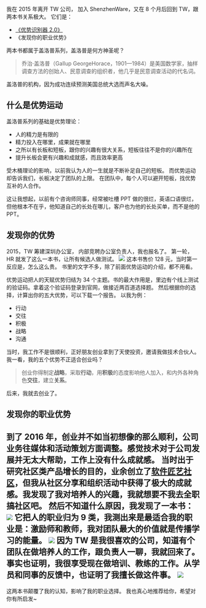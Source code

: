 我在 2015 年离开 TW 公司， 加入 ShenzhenWare，又在 8 个月后回到 TW，跟两本书关系极大。
它们是：
* [《优势识别器 2.0》](https://book.douban.com/subject/10799765/)
* 《发现你的职业优势》

两本书都属于盖洛普系列，盖洛普是何方神圣呢？
>乔治·盖洛普（Gallup GeorgeHorace，1901—1984）是美国数学家，抽样调查方法的创始人、民意调查的组织者，他几乎是民意调查活动的代名词。 

盖洛普的机构，因为成功连续预测美国总统大选而声名大噪。

## 什么是优势运动
盖洛普系列的基础是优势理论：
* 人的精力是有限的
* 精力投入在哪里，成果就在哪里
* 之所以有长板和短板，跟你的兴趣有很大关系，短板往往不是你的兴趣所在
* 提升长板会更有兴趣和成就感，而且效率更高

受木桶理论的影响，以前我认为人的一生就是不断补足自己的短板。
而优势运动却告诉我们，长板决定了团队的上限。
在团队中，每个人可以避开短板，找优势互补的人合作。

这让我想起，以前有个咨询师同事，经常被吐槽 PPT 做的很烂，英语口语很烂，但他根本不在乎，他知道自己的长处在哪儿，客户也为他的长处买单，而不是他的 PPT。

## 发现你的优势
2015，TW 筹建深圳办公室， 内部竞聘办公室负责人，我也报名了。
第一轮，HR 就发了这么一本书，让所有候选人做测试。
![](./_image/2017-02-25-07-21-05.jpg)
这本书售价 128 元，当时第一反应是，怎么这么贵。
书里的文字不多，除了前面优势运动的介绍，都不用看。

优势运动把人的天赋优势归结为 34 个主题。书的最大作用是，里边有个线上测试的验证码。拿着这个验证码登录到官网，做接近两百道选择题。
然后根据你的选择，计算出你的五大优势，可以下载一个报告。
以我为例：
* 行动
* 交往
* 积极
* 战略
* 沟通

当时，我工作不是很顺利，正好朋友创业拿到了天使投资，邀请我做技术合伙人。
我一看，我的五个优势不正适合创业吗？
>创业你得制定**战略**，采取**行动**，用**积极**的态度影响他人加入，和内外各种角色**交往**，建立**关系**。

后来，我就去创业了。

## 发现你的职业优势
到了 2016 年，创业并不如当初想像的那么顺利，公司业务往媒体和活动策划方面调整。感觉技术对于公司发展并无太大帮助，工作上没有什么成就感。
当时出于研究社区类产品增长的目的，业余创立了[软件匠艺社区](https://codingstyle.cn/)，但我从社区分享和组织活动中获得了极大的成就感。我发现了我对培养人的兴趣，我就想要不我去全职搞社区吧。
然后不知道什么原因，我发现了一本书：
![](./_image/2017-02-25-07-41-59.jpg)
它把人的职业归为 9 类，我测出来是最适合我的职业是：激励师和教师，我对团队最大的价值就是传播学习的能量。
![](./_image/2017-02-25-07-23-51.jpg)
因为 TW 是我很喜欢的公司，知道有个团队在做培养人的工作，跟负责人一聊，我就回来了。
事实也证明，我很享受现在做培训、教练的工作。从学员和同事的反馈中，也证明了我擅长做这件事。
![](./_image/2017-02-25-07-40-21.jpg)
---
这两本书颠覆了我的认知，影响了我的职业选择。
我也真心地推荐给你，希望对你有所启发~